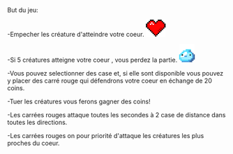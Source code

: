 But du jeu:

-Empecher les créature d'atteindre votre coeur. ![alt text](https://github.com/NicolasMezieres/TowerDefense/blob/main/image/heart100.png?raw=true)

-Si 5 créatures atteigne votre coeur , vous perdez la partie.        ![alt text](https://github.com/NicolasMezieres/TowerDefense/blob/main/image/mobs/blueSlime.gif)

-Vous pouvez selectionner des case et, si elle sont disponible vous pouvez y placer des carré rouge qui défendrons votre coeur en échange de 20 coins.

-Tuer les créatures vous ferons gagner des coins!

-Les carrées rouges attaque toutes les secondes à 2 case de distance dans toutes les directions.

-Les carrées rouges on pour priorité d'attaque les créatures les plus proches du coeur.

